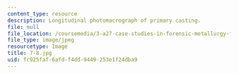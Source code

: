 ```yaml
---
content_type: resource
description: Longitudinal photomacrograph of primary casting.
file: null
file_location: /coursemedia/3-a27-case-studies-in-forensic-metallurgy-fall-2007/fc925faf6afdf4dd9449253e1f24dba9_7-8.jpg
file_type: image/jpeg
resourcetype: Image
title: 7-8.jpg
uid: fc925faf-6afd-f4dd-9449-253e1f24dba9
---
```

